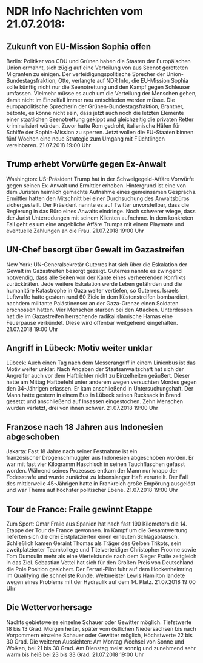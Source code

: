 # NDR Info Nachrichten vom 21.07.2018:


## Zukunft von EU-Mission Sophia offen
Berlin: Politiker von CDU und Grünen haben die Staaten der Europäischen Union ermahnt, sich zügig auf eine Verteilung von aus Seenot geretteten Migranten zu einigen. Der verteidigungspolitische Sprecher der Union-Bundestagsfraktion, Otte, verlangte auf NDR Info, die EU-Mission Sophia solle künftig nicht nur die Seenotrettung und den Kampf gegen Schleuser umfassen. Vielmehr müsse es auch um die Verteilung der Menschen gehen, damit nicht im Einzelfall immer neu entschieden werden müsse. Die europapolitische Sprecherin der Grünen-Bundestagsfraktion, Brantner, betonte, es könne nicht sein, dass jetzt auch noch die letzten Elemente einer staatlichen Seenotrettung gekippt und gleichzeitig die privaten Retter kriminalisiert würden. Zuvor hatte Rom gedroht, italienische Häfen für Schiffe der Sophia-Mission zu sperren. Jetzt wollen die EU-Staaten binnen fünf Wochen eine neue Strategie zum Umgang mit Flüchtlingen vereinbaren. 21.07.2018 19:00 Uhr 

## Trump erhebt Vorwürfe gegen Ex-Anwalt
Washington: US-Präsident Trump hat in der Schweigegeld-Affäre Vorwürfe gegen seinen Ex-Anwalt und Ermittler erhoben. Hintergrund ist eine von dem Juristen heimlich gemachte Aufnahme eines gemeinsamen Gesprächs. Ermittler hatten den Mitschnitt bei einer Durchsuchung des Anwaltsbüros sichergestellt. Der Präsident nannte es auf Twitter unvorstellbar, dass die Regierung in das Büro eines Anwalts eindringe. Noch schwerer wiege, dass der Jurist Unterredungen mit seinem Klienten aufnehme. In dem konkreten Fall geht es um eine angebliche Affäre Trumps mit einem Playmate und eventuelle Zahlungen an die Frau. 21.07.2018 19:00 Uhr 

## UN-Chef besorgt über Gewalt im Gazastreifen
New York: UN-Generalsekretär Guterres hat sich über die Eskalation der Gewalt im Gazastreifen besorgt gezeigt. Guterres nannte es zwingend notwendig, dass alle Seiten von der Kante eines verheerenden Konflikts zurückträten. Jede weitere Eskalation werde Leben gefährden und die humanitäre Katastrophe in Gaza weiter vertiefen, so Guterres. Israels Luftwaffe hatte gestern rund 60 Ziele in dem Küstenstreifen bombardiert, nachdem militante Palästinenser an der Gaza-Grenze einen Soldaten erschossen hatten. Vier Menschen starben bei den Attacken. Unterdessen hat die im Gazastreifen herrschende radikalislamische Hamas eine Feuerpause verkündet. Diese wird offenbar weitgehend eingehalten. 21.07.2018 19:00 Uhr 

## Angriff in Lübeck: Motiv weiter unklar
Lübeck: Auch einen Tag nach dem Messerangriff in einem Linienbus ist das Motiv weiter unklar. Nach Angaben der Staatsanwaltschaft hat sich der Angreifer auch vor dem Haftrichter nicht zu Einzelheiten geäußert. Dieser hatte am Mittag Haftbefehl unter anderem wegen versuchten Mordes gegen den 34-Jährigen erlassen. Er kam anschließend in Untersuchungshaft. Der Mann hatte gestern in einem Bus in Lübeck seinen Rucksack in Brand gesetzt und anschließend auf Insassen eingestochen. Zehn Menschen wurden verletzt, drei von ihnen schwer. 21.07.2018 19:00 Uhr 

## Franzose nach 18 Jahren aus Indonesien abgeschoben
Jakarta: Fast 18 Jahre nach seiner Festnahme ist ein französischer Drogenschmuggler aus Indonesien abgeschoben worden. Er war mit fast vier Kilogramm Haschisch in seinen Tauchflaschen gefasst worden. Während seines Prozesses entkam der Mann nur knapp der Todesstrafe und wurde zunächst zu lebenslanger Haft verurteilt. Der Fall des mittlerweile 45-Jährigen hatte in Frankreich große Empörung ausgelöst und war Thema auf höchster politischer Ebene. 21.07.2018 19:00 Uhr 

## Tour de France: Fraile gewinnt Etappe
Zum Sport: Omar Fraile aus Spanien hat nach fast 190 Kilometern die 14. Etappe der Tour de France gewonnen. Im Kampf um die Gesamtwertung lieferten sich die drei Erstplatzierten einen erneuten Schlagabtausch. Schließlich kamen Geraint Thomas als Träger des Gelben Trikots, sein zweitplatzierter Teamkollege und Titelverteidiger Christopher Froome sowie Tom Dumoulin mehr als eine Viertelstunde nach dem Sieger Fraile zeitgleich in das Ziel. Sebastian Vettel hat sich für den Großen Preis von Deutschland die Pole Position gesichert. Der Ferrari-Pilot fuhr auf dem Hockenheimring im Qualifying die schnellste Runde. Weltmeister Lewis Hamilton landete wegen eines Problems mit der Hydraulik auf dem 14. Platz. 21.07.2018 19:00 Uhr 

## Die Wettervorhersage
Nachts gebietsweise einzelne Schauer oder Gewitter möglich. Tiefstwerte 18 bis 13 Grad. Morgen heiter, später vom östlichen Niedersachsen bis nach Vorpommern einzelne Schauer oder Gewitter möglich, Höchstwerte 22 bis 30 Grad. Die weiteren Aussichten: Am Montag Wechsel von Sonne und Wolken, bei 21 bis 30 Grad. Am Dienstag meist sonnig und zunehmend sehr warm bis heiß bei 23 bis 33 Grad. 21.07.2018 19:00 Uhr 
